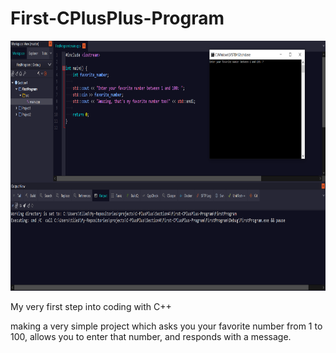 # First-CPlusPlus-Program

<img src="./assets/readmeImg.png"
     alt="Img"
     style="margin-right: 10px; height: 400px;" />

My very first step into coding with C++

making a very simple project which asks you your favorite number from 1 to 100, allows you to enter that number, and responds with a message.
